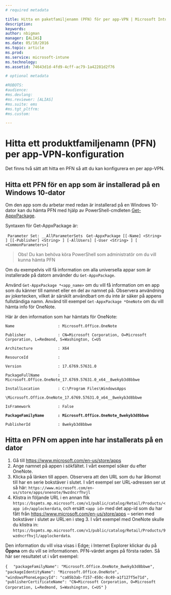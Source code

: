 ```yaml
---
# required metadata

title: Hitta en paketfamiljenamn (PFN) för per app-VPN | Microsoft Intune|
description:
keywords:
author: nbigman
manager: [ALIAS]
ms.date: 05/10/2016
ms.topic: article
ms.prod:
ms.service: microsoft-intune
ms.technology:
ms.assetid: 74643d1d-4fd9-4cff-ac79-1a42281d2f76

# optional metadata

#ROBOTS:
#audience:
#ms.devlang:
#ms.reviewer: [ALIAS]
#ms.suite: ems
#ms.tgt_pltfrm:
#ms.custom:

---
```


# Hitta ett produktfamiljenamn (PFN) per app-VPN-konfiguration

Det finns två sätt att hitta en PFN så att du kan konfigurera en per app-VPN.

## Hitta ett PFN för en app som är installerad på en Windows 10-dator 

Om den app som du arbetar med redan är installerad på en Windows 10-dator kan du hämta PFN med hjälp av PowerShell-cmdleten [Get-AppxPackage](https://technet.microsoft.com/library/hh856044.aspx).

Syntaxen för Get-AppxPackage är:

` Parameter Set: __AllParameterSets`
` Get-AppxPackage [[-Name] <String> ] [[-Publisher] <String> ] [-AllUsers] [-User <String> ] [ <CommonParameters>]`

> Obs! Du kan behöva köra PowerShell som administratör om du vill kunna hämta PFN

Om du exempelvis vill få information om alla universella appar som är installerade på datorn använder du `Get-AppxPackage`.

Använd `Get-AppxPackage *<app_name>` om du vill få information om en app som du känner till namnet eller en del av namnet på. Observera användning av jokertecken, vilket är särskilt användbart om du inte är säker på appens fullständiga namn. Använd till exempel `Get-AppxPackage *OneNote` om du vill hämta info för OneNote.


Här är den information som har hämtats för OneNote:

`Name                   : Microsoft.Office.OneNote`

`Publisher              : CN=Microsoft Corporation, O=Microsoft Corporation, L=Redmond, S=Washington, C=US`

`Architecture           : X64`

`ResourceId             :`

`Version                : 17.6769.57631.0`

`PackageFullName        : Microsoft.Office.OneNote_17.6769.57631.0_x64__8wekyb3d8bbwe`

`InstallLocation        : C:\Program Files\WindowsApps`

`\Microsoft.Office.OneNote_17.6769.57631.0_x64__8wekyb3d8bbwe`

`IsFramework            : False`

**`PackageFamilyName      : Microsoft.Office.OneNote_8wekyb3d8bbwe`**

`PublisherId            : 8wekyb3d8bbwe`



## Hitta en PFN om appen inte har installerats på en dator

1.  Gå till https://www.microsoft.com/en-us/store/apps
2.  Ange namnet på appen i sökfältet. I vårt exempel söker du efter OneNote.
3.  Klicka på länken till appen. Observera att den URL som du har åtkomst till har en serie bokstäver i slutet. I vårt exempel ser URL-adressen ser ut så här:
`https://www.microsoft.com/en-us/store/apps/onenote/9wzdncrfhvjl`
4.  Klistra in följande URL i en annan flik `https://bspmts.mp.microsoft.com/v1/public/catalog/Retail/Products/<app id>/applockerdata`, och ersätt `<app id>` med det app-id som du har fått från https://www.microsoft.com/en-us/store/apps – serien med bokstäver i slutet av URL:en i steg 3. I vårt exempel med OneNote skulle du klistra in: `https://bspmts.mp.microsoft.com/v1/public/catalog/Retail/Products/9wzdncrfhvjl/applockerdata`.

Den information du vill visa visas i Edge; i Internet Explorer klickar du på **Öppna** om du vill se informationen. PFN-värdet anges på första raden. Så här ser resultatet ut i vårt exempel:
 

`{`
`  "packageFamilyName": "Microsoft.Office.OneNote_8wekyb3d8bbwe",`
`  "packageIdentityName": "Microsoft.Office.OneNote",`
`  "windowsPhoneLegacyId": "ca05b3ab-f157-450c-8c49-a1f127f5e71d",`
`  "publisherCertificateName": "CN=Microsoft Corporation, O=Microsoft Corporation, L=Redmond, S=Washington, C=US"`
`}`



<!--HONumber=May16_HO3-->


